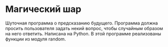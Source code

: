 # Магический шар
Шуточная программа о предсказанию будущего. Программа должна просить пользователя задать некий вопрос, чтобы случайным образом на него ответить. Написана на Python. В этой программе реализованы функции из модуля random.
